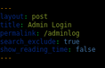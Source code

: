 ```yaml
---
layout: post
title: Admin Login
permalink: /adminlog
search_exclude: true
show_reading_time: false
---
```


<html>
<head>
    <title>Pyre - Loading</title>
    <style>
        body, html {
            margin: 0;
            padding: 0;
            overflow: hidden;
            height: 100%;
            width: 100%;
            background-color: #000000;
            color: #ffffff;
            font-family: 'Arial', sans-serif;
        }

        .cutscene-container {
            display: flex;
            align-items: center;
            justify-content: center;
            height: 100vh;
            width: 100vw;
            text-align: center;
            position: fixed;
            top: 0;
            left: 0;
            z-index: 9999;
            background-color: #000000;
            border: 2px solid #ff0000;
            box-shadow: 0 0 20px rgba(255, 0, 0, 0.5);
        }

        .cutscene {
            width: 100%;
            height: 100%;
            position: relative;
        }

        .welcome-message {
            position: absolute;
            top: 40%;
            width: 100%;
            text-align: center;
            font-size: 4rem;
            color: #ff0000;
            text-shadow: 0 0 10px rgba(255, 0, 0, 0.7);
            font-weight: bold;
        }

        #welcome-text::after {
            content: '|';
            animation: blink 1s infinite;
        }

        .animation-elements {
            position: absolute;
            top: 60%;
            left: 50%;
            transform: translate(-50%, -50%);
            display: flex;
            gap: 40px;
            justify-content: center;
        }

        .circle {
            width: 50px;
            height: 50px;
            background-color: transparent;
            border: 3px solid #ff0000;
            border-radius: 50%;
            animation: rotate 4s linear infinite, pulse 2s ease-in-out infinite;
        }

        .triangle {
            width: 50px;
            height: 43.3px;
            background-color: transparent;
            border: 3px solid #ffffff;
            clip-path: polygon(50% 0%, 0% 100%, 100% 100%);
            animation: rotate 4s linear infinite reverse, pulse 2s ease-in-out infinite 0.5s;
        }

        .square {
            width: 50px;
            height: 50px;
            background-color: transparent;
            border: 3px solid #ff0000;
            animation: rotate 4s linear infinite, pulse 2s ease-in-out infinite 1s;
        }

        .loading-bar-container {
            position: absolute;
            bottom: 20%;
            width: 300px;
            height: 4px;
            background-color: #333333;
            left: 50%;
            transform: translateX(-50%);
            border-radius: 2px;
        }

        .loading-bar {
            height: 100%;
            width: 0%;
            background-color: #ff0000;
            border-radius: 2px;
            transition: width 3s linear;
        }

        @keyframes fadeIn {
            0% { opacity: 0; }
            100% { opacity: 1; }
        }

        @keyframes rotate {
            0% { transform: rotate(0deg); }
            100% { transform: rotate(360deg); }
        }

        @keyframes pulse {
            0% { opacity: 0.6; transform: scale(0.9); }
            50% { opacity: 1; transform: scale(1.1); }
            100% { opacity: 0.6; transform: scale(0.9); }
        }

        @keyframes blink {
            0%, 100% { opacity: 1; }
            50% { opacity: 0; }
        }
    </style>
</head>
<body>
    <div class="cutscene-container">
        <div class="cutscene">
            <!-- Welcome message animation -->
            <div class="welcome-message">
                <h1 id="welcome-text"></h1>
            </div>
            <!-- Animation elements -->
            <div class="animation-elements">
                <div class="circle"></div>
                <div class="triangle"></div>
                <div class="square"></div>
            </div>
            <!-- Loading bar -->
            <div class="loading-bar-container">
                <div class="loading-bar" id="loading-progress"></div>
            </div>
        </div>
    </div>

    <script>
        // Typing animation for the welcome message
        const text = "Welcome to Pyre";
        let index = 0;
        const speed = 80; 

        function typeWriter() {
            if (index < text.length) {
                document.getElementById("welcome-text").innerHTML += text.charAt(index);
                index++;
                setTimeout(typeWriter, speed);
            }
        }

        // Start typing animation
        typeWriter();

        // Animate loading bar
        setTimeout(() => {
            document.getElementById("loading-progress").style.width = "100%";
        }, 100);

        // Redirect to index.md after the cutscene plays
        setTimeout(() => {
            window.location.href = "{{site.baseurl}}/";
        }, 3000); // 3 second cutscene duration
    </script>
</body>
</html>